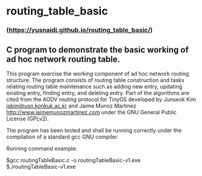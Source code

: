 # routing_table_basic  <h3>(https://yusnaidi.github.io/routing_table_basic/)</h3>

## C program to demonstrate  the basic working of ad hoc network routing table.

This program exercise the working component of ad hoc network routing structure.
The program consists of routing table construction and tasks relating 
routing table maintenance such as adding new entry, updating existing entry,
finding entry, and deleting entry. Part of the algorithms are cited from the
AODV routing protocol for TinyOS developed by Junseok Kim <jskim@usn.konkuk.ac.kr> 
and Jaime Munoz Martinez <http://www.jaimemunozmartinez.com> under the 
GNU General Public License (GPLv2).

The program has been tested and shall be running correctly under the compilation
of a standard gcc GNU compiler.

Running command example:

$gcc routingTableBasic.c -o routingTableBasic-v1.exe
<br>
$./routingTableBasic-v1.exe
